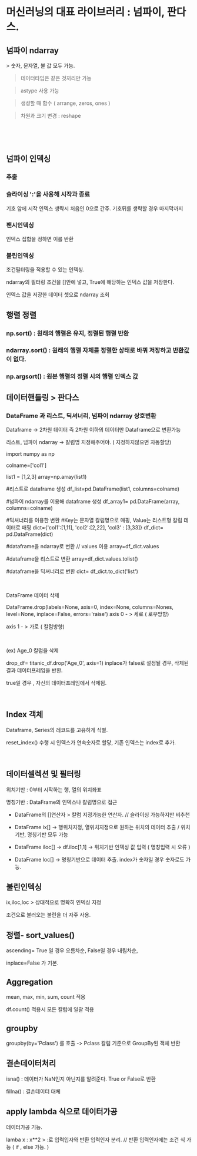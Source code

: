 머신러닝의 대표 라이브러리 : 넘파이, 판다스.
=============================================


넘파이 ndarray
---------------
​> 숫자, 문자열, 불 값 모두 가능.

> 데이터타입은 같은 것끼리만 가능

> astype 사용 가능

> 생성할 때 함수 ( arrange, zeros, ones )

> 차원과 크기 변경 : reshape

​

​

넘파이 인덱싱
------------

### 추출

### 슬라이싱  ':'을 사용해 시작과 종료

  기호 앞에 시작 인덱스 생략시 처음인 0으로 간주.  기호뒤를 생략할 경우 마지막까지

### 팬시인덱싱

 인덱스 집합을 정하면 이를 반환

### 불린인덱싱

 조건필터링을 적용할 수 있는 인덱싱.

 ndarray의 필터링 조건을 []안에 넣고, True에 해당하는 인덱스 값을 저장한다.

 인덱스 값을 저장한 데이터 셋으로 ndarray 조회

 

행렬 정렬
---------

 ### np.sort() : 원래의 행렬은 유지, 정렬된 행렬 반환
### ndarray.sort() : 원래의 행렬 자체를 정렬한 상태로 바꿔 저장하고 반환값이 없다.
### np.argsort() : 원본 행렬의 정렬 시의 행렬 인덱스 값



데이터핸들링 > 판다스
----------------------

### DataFrame 과 리스트, 딕셔너리, 넘파이 ndarray 상호변환

Dataframe -> 2차원 데이터
      즉 2차원 이하의 데이터만 Dataframe으로 변환가능



리스트, 넘파이 ndarray  -> 칼럼명 지정해주어야. ( 지정하지않으면 자동할당) 

import numpy as np

colname=['col1']

list1 = [1,2,3]
array=np.array(list1)

#리스트로 dataframe 생성
df_list=pd.DataFrame(list1, columns=colname)

#넘파이 ndarray를 이용해 dataframe 생성
df_array1= pd.DataFrame(array, columns=colname)

#딕셔너리를 이용한 변환
#Key는 문자열 칼럼명으로 매핑, Value는 리스트형 칼럼 데이터로 매핑
dict={'col1':[1,11], 'col2':[2,22], 'col3' : [3,33]}
df_dict= pd.DataFrame(dict)

#dataframe을 ndarray로 변환       //  values 이용
array=df_dict.values

#dataframe을 리스트로 변환
array=df_dict.values.tolist()

#dataframe을 딕셔너리로 변환
dict= df_dict.to_dict('list')
​

​

DataFrame 데이터 삭제

DataFrame.drop(labels=None, axis=0, index=None, columns=Nones, level=None, inplace=False, errors='raise')
axis 0  - > 세로 ( 로우방향)

axis 1  - > 가로 ( 칼럼방향)

​

(ex) Age_0 칼럼을 삭제 

drop_df= titanic_df.drop('Age_0', axis=1)
inplace가 false로 설정될 경우, 삭제된 결과 데이터프레임을 반환.

true일 경우 , 자신의 데이터프레임에서 삭제됨.

​

Index 객체
----------
Dataframe, Series의 레코드를 고유하게 식별. 

reset_index()  수행 시 인덱스가 연속숫자로 할당, 기존 인덱스는 index로 추가.

​

데이터셀렉션 및 필터링
-----------------------
위치기반 : 0부터 시작하는 행, 열의 위치좌표

명칭기반 : DataFrame의 인덱스나 칼럼명으로 접근


- DataFrame의 []연산자 > 칼럼 지정가능한 연산자. // 슬라이싱 가능하지만 비추천

- DataFrame ix[] ->  행위치지정, 열위치지정으로 원하는 위치의 데이터 추출  / 위치기반, 명칭기반 모두 가능

- DataFrame iloc[] -> df.iloc[1,1] -> 위치기반 인덱싱 값 입력 ( 명칭입력 시 오류 )

- DataFrame loc[] -> 명칭기반으로 데이터 추출. index가 숫자일 경우 숫자로도 가능.



불린인덱싱
-----------
ix,iloc,loc > 상대적으로 명확히 인덱싱 지정

조건으로 불러오는 불린을 더 자주 사용.



정렬- sort_values()
---------------------
ascending= True 일 경우 오름차순, False일 경우 내림차순,

inplace=False 가 기본.



Aggregation
-------------
mean, max, min, sum, count 적용

df.count() 적용시 모든 칼럼에 일괄 적용


groupby
---------
groupby(by='Pclass') 를 호출 -> Pclass 칼럼 기준으로 GroupBy된 객체 반환



결손데이터처리
-------------
isna()         : 데이터가 NaN인지 아닌지를 알려준다. True or False로 반환

fillna()       : 결손데이터 대체



apply lambda 식으로 데이터가공
------------------------------
데이터가공 기능. 

lamba x : x**2              > :로 입력입자와 반환 입력인자 분리. // 반환 입력인자에는 조건 식 가능 ( if , else 가능. )

​

​
